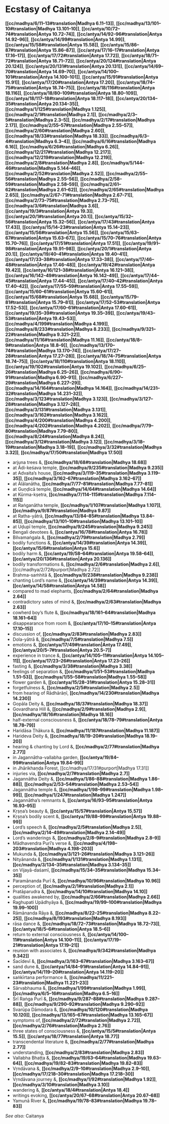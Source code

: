 # Ecstasy of Caitanya

**[[cc/madhya/6/11–13#translation|Madhya 6.11–13]]**, **[[cc/madhya/13/101–10#translation|Madhya 13.101–10]]**, **[[cc/antya/10/72–74#translation|Antya 10.72–74]]**, **[[cc/antya/14/92–96#translation|Antya 14.92–96]]**, **[[cc/antya/14/99#translation|Antya 14.99]]**, **[[cc/antya/15/58#translation|Antya 15.58]]**, **[[cc/antya/15/86–87#translation|Antya 15.86–87]]**, **[[cc/antya/17/16–17#translation|Antya 17.16–17]]**, **[[cc/antya/17/72#translation|Antya 17.72]]**, **[[cc/antya/18/71–72#translation|Antya 18.71–72]]**, **[[cc/antya/20/124#translation|Antya 20.124]]**, **[[cc/antya/20/131#translation|Antya 20.131]]**, **[[cc/antya/14/69–70#translation|Antya 14.69–70]]**, **[[cc/antya/14/100–101#translation|Antya 14.100–101]]**, **[[cc/antya/15/91#translation|Antya 15.91]]**, **[[cc/antya/17/20#translation|Antya 17.20]]**, **[[cc/antya/18/74–75#translation|Antya 18.74–75]]**, **[[cc/antya/18/116#translation|Antya 18.116]]**, **[[cc/antya/18/80–109#translation|Antya 18.80–109]]**, **[[cc/antya/18/117–18#translation|Antya 18.117–18]]**, **[[cc/antya/20/134–35#translation|Antya 20.134–35]]**, **[[cc/madhya/1/125#translation|Madhya 1.125]]**, **[[cc/madhya/2/1#translation|Madhya 2.1]]**, **[[cc/madhya/2/3–5#translation|Madhya 2.3–5]]**, **[[cc/madhya/2/17#translation|Madhya 2.17]]**, **[[cc/madhya/2/55–57#translation|Madhya 2.55–57]]**, **[[cc/madhya/2/60#translation|Madhya 2.60]]**, **[[cc/madhya/18/33#translation|Madhya 18.33]]**, **[[cc/madhya/6/3–4#translation|Madhya 6.3–4]]**, **[[cc/madhya/6/16#translation|Madhya 6.16]]**, **[[cc/madhya/6/26#translation|Madhya 6.26]]**, **[[cc/madhya/12/217#translation|Madhya 12.217]]**, **[[cc/madhya/12/219#translation|Madhya 12.219]]**, **[[cc/madhya/2/8#translation|Madhya 2.8]]**, **[[cc/madhya/5/144–46#translation|Madhya 5.144–46]]**, **[[cc/madhya/2/52#translation|Madhya 2.52]]**, **[[cc/madhya/2/55–56#translation|Madhya 2.55–56]]**, **[[cc/madhya/2/58–59#translation|Madhya 2.58–59]]**, **[[cc/madhya/2/61–62#translation|Madhya 2.61–62]]**, **[[cc/madhya/2/65#translation|Madhya 2.65]]**, **[[cc/madhya/2/67–71#translation|Madhya 2.67–71]]**, **[[cc/madhya/2/73–75#translation|Madhya 2.73–75]]**, **[[cc/madhya/3/6#translation|Madhya 3.6]]**, **[[cc/antya/19/3#translation|Antya 19.3]]**, **[[cc/antya/20/1#translation|Antya 20.1]]**, **[[cc/antya/15/32–56#translation|Antya 15.32–56]]**, **[[cc/antya/17/43#translation|Antya 17.43]]**, **[[cc/antya/15/14–23#translation|Antya 15.14–23]]**, **[[cc/antya/15/56#translation|Antya 15.56]]**, **[[cc/antya/15/63–67#translation|Antya 15.63–67]]**, **[[cc/antya/15/70–76#translation|Antya 15.70–76]]**, **[[cc/antya/17/51#translation|Antya 17.51]]**, **[[cc/antya/19/91–98#translation|Antya 19.91–98]]**, **[[cc/antya/20/1#translation|Antya 20.1]]**, **[[cc/antya/19/40–41#translation|Antya 19.40–41]]**, **[[cc/antya/17/33–38#translation|Antya 17.33–38]]**, **[[cc/antya/17/46–48#translation|Antya 17.46–48]]**, **[[cc/antya/19/42#translation|Antya 19.42]]**, **[[cc/antya/16/121–38#translation|Antya 16.121–38]]**, **[[cc/antya/16/142–49#translation|Antya 16.142–49]]**, **[[cc/antya/17/44–45#translation|Antya 17.44–45]]**, **[[cc/antya/17/40–42#translation|Antya 17.40–42]]**, **[[cc/antya/17/55–59#translation|Antya 17.55–59]]**, **[[cc/antya/15/60–61#translation|Antya 15.60–61]]**, **[[cc/antya/15/68#translation|Antya 15.68]]**, **[[cc/antya/15/79–81#translation|Antya 15.79–81]]**, **[[cc/antya/17/52–53#translation|Antya 17.52–53]]**, **[[cc/antya/17/60–61#translation|Antya 17.60–61]]**, **[[cc/antya/19/35–39#translation|Antya 19.35–39]]**, **[[cc/antya/19/43–53#translation|Antya 19.43–53]]**, **[[cc/madhya/4/199#translation|Madhya 4.199]]**, **[[cc/madhya/8/233#translation|Madhya 8.233]]**, **[[cc/madhya/9/321–22#translation|Madhya 9.321–22]]**, **[[cc/madhya/11/16#translation|Madhya 11.16]]**, **[[cc/antya/18/8–9#translation|Antya 18.8–9]]**, **[[cc/madhya/13/170–74#translation|Madhya 13.170–74]]**, **[[cc/antya/17/27–28#translation|Antya 17.27–28]]**, **[[cc/antya/18/74–75#translation|Antya 18.74–75]]**, **[[cc/antya/18/110#translation|Antya 18.110]]**, **[[cc/antya/19/102#translation|Antya 19.102]]**, **[[cc/madhya/6/25–26#translation|Madhya 6.25–26]]**, **[[cc/madhya/6/90–91#translation|Madhya 6.90–91]]**, **[[cc/madhya/6/227–29#translation|Madhya 6.227–29]]**, **[[cc/madhya/14/164#translation|Madhya 14.164]]**, **[[cc/madhya/14/231–32#translation|Madhya 14.231–32]]**, **[[cc/madhya/3/123#translation|Madhya 3.123]]**, **[[cc/madhya/3/127–28#translation|Madhya 3.127–28]]**, **[[cc/madhya/3/131#translation|Madhya 3.131]]**, **[[cc/madhya/3/162#translation|Madhya 3.162]]**, **[[cc/madhya/4/200#translation|Madhya 4.200]]**, **[[cc/madhya/4/202#translation|Madhya 4.202]]**, **[[cc/madhya/7/79–80#translation|Madhya 7.79–80]]**, **[[cc/madhya/8/24#translation|Madhya 8.24]]**, **[[cc/madhya/3/12#translation|Madhya 3.12]]**, **[[cc/madhya/3/18–19#translation|Madhya 3.18–19]]**, **[[cc/madhya/3/32#translation|Madhya 3.32]]**, **[[cc/madhya/17/50#translation|Madhya 17.50]]**

* arjuna trees &, **[[cc/madhya/18/68#translation|Madhya 18.68]]**
* at Ādi-keśava temple, **[[cc/madhya/9/235#translation|Madhya 9.235]]**
* at Advaita’s house, **[[cc/madhya/3/119–35#translation|Madhya 3.119–35]]**, **[[cc/madhya/3/162–67#translation|Madhya 3.162–67]]**
* at Ālālanātha, **[[cc/madhya/7/77–81#translation|Madhya 7.77–81]]**
* at Guṇḍicā temple, **[[cc/madhya/14/64#translation|Madhya 14.64]]**
* at Kūrma-kṣetra, **[[cc/madhya/7/114–115#translation|Madhya 7.114–115]]**
* at Raṅganātha temple, **[[cc/madhya/1/107#translation|Madhya 1.107]]**, **[[cc/madhya/9/87#translation|Madhya 9.87]]**
* at Ratha-yātrā, **[[cc/madhya/13/84–85#translation|Madhya 13.84–85]]**, **[[cc/madhya/13/101–10#translation|Madhya 13.101–10]]**
* at Uḍupī temple, **[[cc/madhya/9/245#translation|Madhya 9.245]]**
* Bengali devotees &, **[[cc/antya/16/78#translation|Antya 16.78]]**
* Bilvamaṅgala &, **[[cc/madhya/2/79#translation|Madhya 2.79]]**
* bodily functions &, **[[cc/antya/14/39#translation|Antya 14.39]]**, **[[cc/antya/15/6#translation|Antya 15.6]]**
* bodily harm &, **[[cc/antya/19/58–64#translation|Antya 19.58–64]]**, **[[cc/antya/20/136#translation|Antya 20.136]]**
* bodily transformations &, **[[cc/madhya/2/6#translation|Madhya 2.6]]**, [[cc/madhya/2/72#purport|Madhya 2.72]]
* Brahma-saṁhitā &, **[[cc/madhya/9/238#translation|Madhya 9.238]]**
* chanting Lord’s name &, **[[cc/antya/14/39#translation|Antya 14.39]]**, **[[cc/antya/14/58#translation|Antya 14.58]]**
* compared to mad elephants, **[[cc/madhya/2/64#translation|Madhya 2.64]]**
* contradictory sates of mind &, **[[cc/madhya/2/63#translation|Madhya 2.63]]**
* cowherd boy’s flute &, **[[cc/madhya/18/161–64#translation|Madhya 18.161–64]]**
* disappearance from room &, **[[cc/antya/17/10–15#translation|Antya 17.10–15]]**
* discussion of, **[[cc/madhya/2/83#translation|Madhya 2.83]]**
* Dola-yātrā &, **[[cc/madhya/7/5#translation|Madhya 7.5]]**
* emotions &, **[[cc/antya/17/49#translation|Antya 17.49]]**, **[[cc/antya/20/5–7#translation|Antya 20.5–7]]**
* experience in trance &, **[[cc/antya/14/105–11#translation|Antya 14.105–11]]**, **[[cc/antya/17/23–26#translation|Antya 17.23–26]]**
* fasting &, **[[cc/madhya/3/38#translation|Madhya 3.38]]**
* feelings of separation &, **[[cc/madhya/1/51–53#translation|Madhya 1.51–53]]**, **[[cc/madhya/1/55–58#translation|Madhya 1.55–58]]**
* flower garden &, **[[cc/antya/15/28–31#translation|Antya 15.28–31]]**
* forgetfulness &, **[[cc/madhya/2/5#translation|Madhya 2.5]]**
* from hearing of Rādhārāṇī, **[[cc/madhya/14/230#translation|Madhya 14.230]]**
* Gopāla Deity &, **[[cc/madhya/18/37#translation|Madhya 18.37]]**
* Govardhana Hill &, **[[cc/madhya/2/9#translation|Madhya 2.9]]**, **[[cc/madhya/18/16#translation|Madhya 18.16]]**
* half-external consciousness &, **[[cc/antya/18/78–79#translation|Antya 18.78–79]]**
* Haridāsa Ṭhākura &, **[[cc/madhya/11/187#translation|Madhya 11.187]]**
* Harideva Deity &, **[[cc/madhya/18/19–20#translation|Madhya 18.19–20]]**
* hearing & chanting by Lord &, **[[cc/madhya/2/77#translation|Madhya 2.77]]**
* in Jagannātha-vallabha garden, **[[cc/antya/19/84–99#translation|Antya 19.84–99]]**
* in Jhārikhaṇḍa Forest, [[cc/madhya/17/31#purport|Madhya 17.31]]
* injuries via, **[[cc/madhya/2/7#translation|Madhya 2.7]]**
* Jagannātha Deity &, **[[cc/madhya/1/86–88#translation|Madhya 1.86–88]]**, **[[cc/madhya/2/53–54#translation|Madhya 2.53–54]]**
* Jagannātha temple &, **[[cc/madhya/1/98–99#translation|Madhya 1.98–99]]**, **[[cc/madhya/1/247#translation|Madhya 1.247]]**
* Jagannātha’s remnants &, **[[cc/antya/16/93–95#translation|Antya 16.93–95]]**
* Kṛṣṇa’s beauty &, **[[cc/antya/15/57#translation|Antya 15.57]]**
* Kṛṣṇa’s bodily scent &, **[[cc/antya/19/88–99#translation|Antya 19.88–99]]**
* Lord’s speech &, **[[cc/madhya/2/5#translation|Madhya 2.5]]**, **[[cc/madhya/2/14–49#translation|Madhya 2.14–49]]**
* Lord’s wanderings &, **[[cc/madhya/2/8–9#translation|Madhya 2.8–9]]**
* Mādhavendra Purī’s verse &, **[[cc/madhya/4/198–203#translation|Madhya 4.198–203]]**
* Mukunda &, **[[cc/madhya/3/121–26#translation|Madhya 3.121–26]]**
* Nityānanda &, **[[cc/madhya/1/131#translation|Madhya 1.131]]**, **[[cc/madhya/3/134–35#translation|Madhya 3.134–35]]**
* on Vijayā-daśamī, **[[cc/madhya/15/34–35#translation|Madhya 15.34–35]]**
* Paramānanda Purī &, **[[cc/madhya/10/96#translation|Madhya 10.96]]**
* perception of, **[[cc/madhya/2/1#translation|Madhya 2.1]]**
* Pratāparudra &, **[[cc/madhya/14/10#translation|Madhya 14.10]]**
* qualities awakened by, **[[cc/madhya/2/66#translation|Madhya 2.66]]**
* Raghupati Upādhyāya &, **[[cc/madhya/19/99–100#translation|Madhya 19.99–100]]**
* Rāmānanda Rāya &, **[[cc/madhya/8/22–25#translation|Madhya 8.22–25]]**, **[[cc/madhya/8/193#translation|Madhya 8.193]]**
* rāsa dance &, **[[cc/madhya/18/72–73#translation|Madhya 18.72–73]]**, **[[cc/antya/18/5–6#translation|Antya 18.5–6]]**
* return to external consciousness &, **[[cc/antya/14/100–11#translation|Antya 14.100–11]]**, **[[cc/antya/17/19–21#translation|Antya 17.19–21]]**
* reunion with associates &, **[[cc/madhya/9/342#translation|Madhya 9.342]]**
* Śacīdevī &, **[[cc/madhya/3/163–67#translation|Madhya 3.163–67]]**
* sand dune &, **[[cc/antya/14/84–91#translation|Antya 14.84–91]]**, **[[cc/antya/14/119–20#translation|Antya 14.119–20]]**
* saṅkīrtana performance &, **[[cc/madhya/11/221–23#translation|Madhya 11.221–23]]**
* Sārvabhauma &, **[[cc/madhya/1/99#translation|Madhya 1.99]]**, **[[cc/madhya/6/5–16#translation|Madhya 6.5–16]]**
* Śrī Raṅga Purī &, **[[cc/madhya/9/287–88#translation|Madhya 9.287–88]]**, **[[cc/madhya/9/290–92#translation|Madhya 9.290–92]]**
* Svarūpa Dāmodara &, **[[cc/madhya/10/120#translation|Madhya 10.120]]**, **[[cc/madhya/13/165–67#translation|Madhya 13.165–67]]**
* symptoms of, **[[cc/madhya/2/72#translation|Madhya 2.72]]**, **[[cc/madhya/2/76#translation|Madhya 2.76]]**
* three states of consciousness &, **[[cc/antya/15/5#translation|Antya 15.5]]**, **[[cc/antya/18/77#translation|Antya 18.77]]**
* transcendental literature &, **[[cc/madhya/2/77#translation|Madhya 2.77]]**
* understanding, **[[cc/madhya/2/83#translation|Madhya 2.83]]**
* Vallabha Bhaṭṭa &, **[[cc/madhya/19/63–64#translation|Madhya 19.63–64]]**, **[[cc/madhya/19/82–83#translation|Madhya 19.82–83]]**
* Vṛndāvana &, **[[cc/madhya/2/9–10#translation|Madhya 2.9–10]]**, **[[cc/madhya/17/218–30#translation|Madhya 17.218–30]]**
* Vṛndāvana journey &, **[[cc/madhya/1/92#translation|Madhya 1.92]]**, **[[cc/madhya/3/10#translation|Madhya 3.10]]**
* wandering &, **[[cc/antya/18/4#translation|Antya 18.4]]**
* writings evoking, **[[cc/antya/20/67–68#translation|Antya 20.67–68]]**
* Yamunā River &, **[[cc/madhya/19/78–83#translation|Madhya 19.78–83]]**

*See also:* Caitanya
